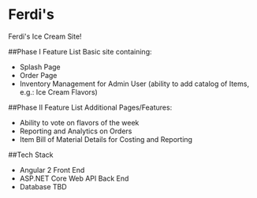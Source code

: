 # Ferdi's
Ferdi's Ice Cream Site! 

##Phase I Feature List
Basic site containing:
- Splash Page
- Order Page
- Inventory Management for Admin User (ability to add catalog of Items, e.g.: Ice Cream Flavors)

##Phase II Feature List
Additional Pages/Features:
- Ability to vote on flavors of the week
- Reporting and Analytics on Orders
- Item Bill of Material Details for Costing and Reporting

##Tech Stack
- Angular 2 Front End
- ASP.NET Core Web API Back End
- Database TBD